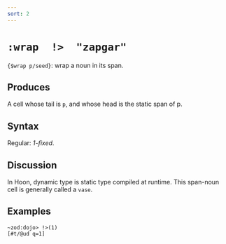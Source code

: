 ```yaml
---
sort: 2
---
```


# `:wrap  !>  "zapgar"`

`{$wrap p/seed}`: wrap a noun in its span.

## Produces

A cell whose tail is `p`, and whose head is the static span of p.

## Syntax

Regular: *1-fixed*.

## Discussion

In Hoon, dynamic type is static type compiled at runtime.  This
span-noun cell is generally called a `vase`.

## Examples

```
~zod:dojo> !>(1)
[#t/@ud q=1]
```
